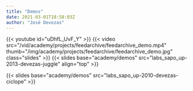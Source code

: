 ```yaml
---
title: "Demos"
date: 2021-03-01T18:58:03Z
author: "José Devezas"
---
```


{{< youtube id="uDhfL_UvF_Y" >}}
{{< video src="/vid/academy/projects/feedarchive/feedarchive_demo.mp4" thumb="/img/academy/projects/feedarchive/feedarchive_demo.jpg" class="slides" >}}
{{< slides base="academy/demos" src="labs_sapo_up-2013-devezas-juggle" align="top" >}}

{{< slides base="academy/demos" src="labs_sapo_up-2010-devezas-ciclope" >}}
